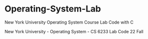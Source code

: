 # Operating-System-Lab
New York University Operating System Course Lab Code with C


New York University - Operating System - CS 6233 Lab Code 22 Fall
